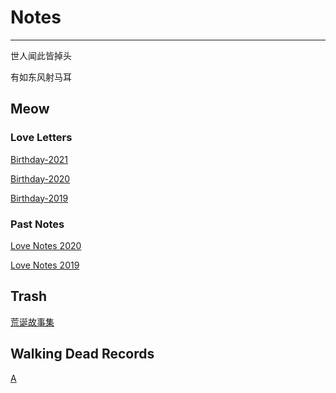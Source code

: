 # Notes
___
世人闻此皆掉头

有如东风射马耳

## Meow
### Love Letters

[Birthday-2021](_posts/loveLetter/2021-2-5-loveLetter.md)

[Birthday-2020](_posts/loveLetter/2020-2-5-loveLetter.md)

[Birthday-2019](_posts/loveLetter/2019-2-5-loveLetter.md)

### Past Notes

[Love Notes 2020](_posts/together/2021-2-2-together.md)

[Love Notes 2019](_posts/together/2020-2-13-together.md)

## Trash

[荒诞故事集](Absurd.md)

## Walking Dead Records

[A](A.md)

